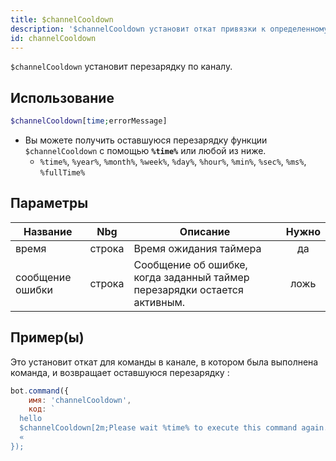 ```yaml
---
title: $channelCooldown
description: '$channelCooldown установит откат привязки к определенному каналу после выполнения команды.'
id: channelCooldown
---
```


`$channelCooldown` установит перезарядку по каналу.

## Использование

```php
$channelCooldown[time;errorMessage]
```

* Вы можете получить оставшуюся перезарядку функции `$channelCooldown` с помощью **`%time%`** или любой из ниже.
    * `%time%`, `%year%`, `%month%`, `%week%`, `%day%`, `%hour%`, `%min%`, `%sec%`, `%ms%`, `%fullTime%`

## Параметры

| Название         | Nbg    | Описание                                                                  | Нужно |
| ---------------- | ------ | ------------------------------------------------------------------------- |:-----:|
| время            | строка | Время ожидания таймера                                                    |  да   |
| сообщение ошибки | строка | Сообщение об ошибке, когда заданный таймер перезарядки остается активным. | ложь  |

## Пример(ы)

Это установит откат для команды в канале, в котором была выполнена команда, и возвращает оставшуюся перезарядку :

```javascript
bot.command({
    имя: 'channelCooldown',
    код: `
  hello
  $channelCooldown[2m;Please wait %time% to execute this command again.]
  «
});
```
